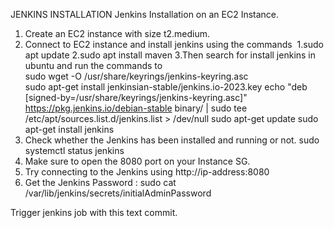 JENKINS INSTALLATION
Jenkins Installation on an EC2 Instance.
1. Create an EC2 instance with size t2.medium.
2. Connect to EC2 instance and install jenkins using the commands  1.sudo apt update 2.sudo apt install maven 3.Then search for install jenkins in ubuntu and run the commands to       
   sudo wget -O /usr/share/keyrings/jenkins-keyring.asc \
   sudo apt-get install jenkinsian-stable/jenkins.io-2023.key
   echo "deb [signed-by=/usr/share/keyrings/jenkins-keyring.asc]" \
   https://pkg.jenkins.io/debian-stable binary/ | sudo tee \
   /etc/apt/sources.list.d/jenkins.list > /dev/null
   sudo apt-get update
   sudo apt-get install jenkins
3. Check whether the Jenkins has been installed and running or not.
   sudo systemctl status jenkins
4. Make sure to open the 8080 port on your Instance SG.
5. Try connecting to the Jenkins using http://ip-address:8080
6. Get the Jenkins Password : sudo cat /var/lib/jenkins/secrets/initialAdminPassword

Trigger jenkins job with this text commit.
